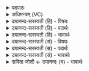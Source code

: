 <details><summary>पदपाठः</summary>

व॒र्षा॒हूरिति॑ वर्षऽआ॒हूः। ऋ॒तू॒नाम्। आ॒खुः। कशः॑। मा॒न्था॒लः। ते। पि॒तॄ॒णाम्। बला॑य। अ॒ज॒ग॒रः। वसू॑नाम्। क॒पिञ्ज॑लः। क॒पोतः॑। उलू॑कः। श॒शः। ते। निर्ऋ॑त्या॒ऽइति॒ निःऋ॑त्यै। वरु॑णाय। आ॒र॒ण्यः। मे॒षः। ३८।
</details>

<details><summary>अधिमन्त्रम् (VC)</summary>

- वर्षादयो देवताः
- प्रजापतिर्ऋषिः
- स्वराड्जगती
- निषादः
</details>

<details><summary>दयानन्द-सरस्वती (हि) - विषयः</summary>

फिर उसी विषय को अगले मन्त्र में कहा है ॥
</details>

<details><summary>दयानन्द-सरस्वती (हि) - पदार्थः</summary>

पदार्थान्वयभाषाः -  हे मनुष्यो ! तुम को जो (वर्षाहूः) वर्षा को बुलाती है, वह मेंडुकी (ऋतूनाम्) वसन्त आदि ऋतुओं के अर्थ (आखुः) मूषा (कशः) सिखाने योग्य कश नामवाला पशु और (मान्थालः) मान्थाल नामी विशेष जन्तु हैं, (ते) वे (पितॄणाम्) पालना करनेवालों के अर्थ (बलाय) बल के लिये (अजगरः) बड़ा साँप (वसूनाम्) अग्नि आदि वस्तुओं के अर्थ (कपिञ्जलः) कपिञ्जल नामक (कपोतः) जो कबूतर (उलूकः) उल्लू और (शशः) खरहा हैं, (ते) वे (निर्ऋत्यै) निर्ऋति के लिए (वरुणाय) और वरुण के लिये (आरण्यः) बनेला (मेषः) मेढ़ा जानना चाहिये ॥३८ ॥
</details>

<details><summary>दयानन्द-सरस्वती (हि) - भावार्थः</summary>

भावार्थभाषाः -  जो ऋतु आदि के गुणवाले पशु-पक्षी विशेष हैं, वे उन गुणों से युक्त जानने चाहियें ॥३८ ॥
</details>

<details><summary>दयानन्द-सरस्वती (सं) - विषयः</summary>

पुनस्तमेव विषयमाह ॥
</details>

<details><summary>दयानन्द-सरस्वती (सं) - पदार्थः</summary>

पदार्थान्वयभाषाः -  हे मनुष्याः ! युष्माभिर्या वर्षाहूः सा ऋतुनामाखुः कशो मान्थालश्च ते पितॄणां बलायाजगरो वसूनां कपिञ्जलः कपोत उलूकः शशश्च ते निर्ऋत्यै य आरण्यो मेषः स वरुणाय च विज्ञेयाः ॥३८ ॥
</details>

<details><summary>दयानन्द-सरस्वती (सं) - भावार्थः</summary>

भावार्थभाषाः -  ये ऋत्वादिगुणाः पशुपक्षिणस्ते तद्गुणा विज्ञेयाः ॥३८ ॥
</details>

<details><summary>सविता जोशी ← दयानन्दः (म) - भावार्थः</summary>

भावार्थभाषाः -  जे पशूपक्षी ऋतुंच्या गुणांप्रमाणे असतात. त्यांचे गुण त्याप्रमाणे जाणावेत.
</details>